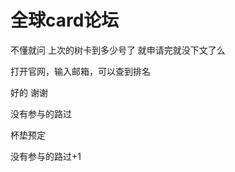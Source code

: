 # 全球card论坛


不懂就问 上次的树卡到多少号了 就申请完就没下文了么

打开官网，输入邮箱，可以查到排名<img id="aimg_f36D1" onclick="zoom(this, this.src, 0, 0, 0)" class="zoom" src="https://cdn.jsdelivr.net/gh/hishis/forum-master/public/images/patch.gif" onmouseover="img_onmouseoverfunc(this)" onload="thumbImg(this)" border="0" alt="" />

好的 谢谢<img src="static/image/smiley/default/lol.gif" smilieid="12" border="0" alt="" /><br />


没有参与的路过

杯垫预定 <img src="static/image/smiley/default/lol.gif" smilieid="12" border="0" alt="" />

没有参与的路过+1
